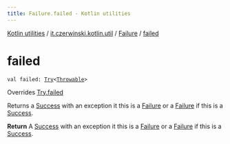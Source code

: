 ```yaml
---
title: Failure.failed - Kotlin utilities
---
```


[Kotlin utilities](../../index.html) / [it.czerwinski.kotlin.util](../index.html) / [Failure](index.html) / [failed](./failed.html)

# failed

`val failed: `[`Try`](../-try/index.html)`<`[`Throwable`](https://kotlinlang.org/api/latest/jvm/stdlib/kotlin/-throwable/index.html)`>`

Overrides [Try.failed](../-try/failed.html)

Returns a [Success](../-success/index.html) with an exception it this is a [Failure](index.html) or a [Failure](index.html) if this is a [Success](../-success/index.html).

**Return**
A [Success](../-success/index.html) with an exception it this is a [Failure](index.html) or a [Failure](index.html) if this is a [Success](../-success/index.html).

